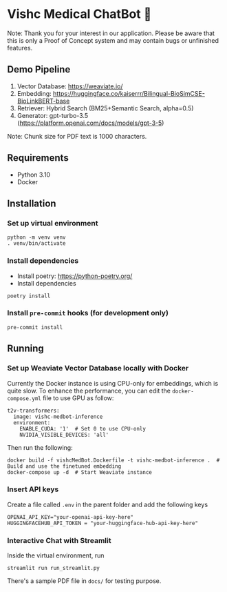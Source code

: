 # Vishc Medical ChatBot 🤖
Note: Thank you for your interest in our application.
        Please be aware that this is only a Proof of Concept system
        and may contain bugs or unfinished features.
## Demo Pipeline
1. Vector Database: https://weaviate.io/
2. Embedding: https://huggingface.co/kaiserrr/Bilingual-BioSimCSE-BioLinkBERT-base
3. Retriever: Hybrid Search (BM25+Semantic Search, alpha=0.5)
4. Generator: gpt-turbo-3.5 (https://platform.openai.com/docs/models/gpt-3-5)

Note: Chunk size for PDF text is 1000 characters.
## Requirements

- Python 3.10
- Docker

## Installation

### Set up virtual environment

```shell
python -m venv venv
. venv/bin/activate
```

### Install dependencies

- Install poetry: https://python-poetry.org/
- Install dependencies

```shell
poetry install
```

### Install `pre-commit` hooks (for development only)

```shell
pre-commit install
```

## Running

### Set up Weaviate Vector Database locally with Docker
Currently the Docker instance is using CPU-only for embeddings,
which is quite slow. To enhance the performance, you can
edit the `docker-compose.yml` file to use GPU as follow:
```shell
t2v-transformers:
  image: vishc-medbot-inference
  environment:
    ENABLE_CUDA: '1'  # Set 0 to use CPU-only
    NVIDIA_VISIBLE_DEVICES: 'all'
```
Then run the following:
```shell
docker build -f vishcMedBot.Dockerfile -t vishc-medbot-inference .  # Build and use the finetuned embedding
docker-compose up -d  # Start Weaviate instance
```

### Insert API keys
Create a file called `.env` in the parent folder and 
add the following keys
```shell
OPENAI_API_KEY="your-openai-api-key-here"
HUGGINGFACEHUB_API_TOKEN = "your-huggingface-hub-api-key-here"
```

### Interactive Chat with Streamlit

Inside the virtual environment, run

```shell
streamlit run run_streamlit.py
```
There's a sample PDF file in `docs/` for testing purpose.